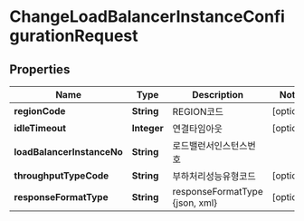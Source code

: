 
# ChangeLoadBalancerInstanceConfigurationRequest

## Properties
Name | Type | Description | Notes
------------ | ------------- | ------------- | -------------
**regionCode** | **String** | REGION코드 |  [optional]
**idleTimeout** | **Integer** | 연결타임아웃 |  [optional]
**loadBalancerInstanceNo** | **String** | 로드밸런서인스턴스번호 | 
**throughputTypeCode** | **String** | 부하처리성능유형코드 |  [optional]
**responseFormatType** | **String** | responseFormatType {json, xml} |  [optional]



